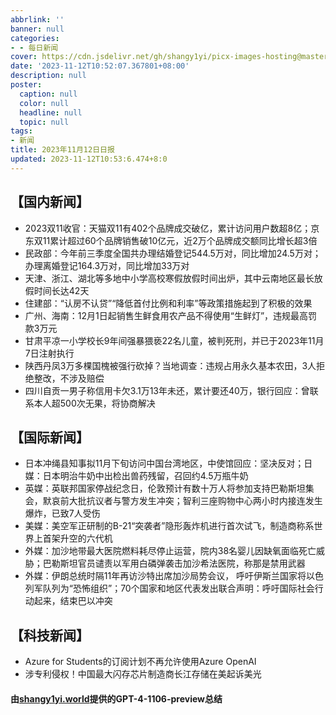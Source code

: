 ```yaml
---
abbrlink: ''
banner: null
categories:
- - 每日新闻
cover: https://cdn.jsdelivr.net/gh/shangy1yi/picx-images-hosting@master/xw.1a15yyeng45c.webp
date: '2023-11-12T10:52:07.367801+08:00'
description: null
poster:
  caption: null
  color: null
  headline: null
  topic: null
tags:
- 新闻
title: 2023年11月12日日报
updated: 2023-11-12T10:53:6.474+8:0
---
```

## 【国内新闻】

* 2023双11收官：天猫双11有402个品牌成交破亿，累计访问用户数超8亿；京东双11累计超过60个品牌销售破10亿元，近2万个品牌成交额同比增长超3倍
* 民政部：今年前三季度全国共办理结婚登记544.5万对，同比增加24.5万对；办理离婚登记164.3万对，同比增加33万对
* 天津、浙江、湖北等多地中小学高校寒假放假时间出炉，其中云南地区最长放假时间长达42天
* 住建部：“认房不认贷”“降低首付比例和利率”等政策措施起到了积极的效果
* 广州、海南：12月1日起销售生鲜食用农产品不得使用“生鲜灯”，违规最高罚款3万元
* 甘肃平凉一小学校长9年间强暴猥亵22名儿童，被判死刑，并已于2023年11月7日注射执行
* 陕西丹凤3万多棵国槐被强行砍掉？当地调查：违规占用永久基本农田，3人拒绝整改，不涉及赔偿
* 四川自贡一男子称信用卡欠3.1万13年未还，累计要还40万，银行回应：曾联系本人超500次无果，将协商解决

## 【国际新闻】

* 日本冲绳县知事拟11月下旬访问中国台湾地区，中使馆回应：坚决反对；日媒：日本明治牛奶中出检出兽药残留，召回约4.5万瓶牛奶
* 英媒：英联邦国家停战纪念日，伦敦预计有数十万人将参加支持巴勒斯坦集会，默哀前大批抗议者与警方发生冲突；智利三座购物中心两小时内接连发生爆炸，已致7人受伤
* 美媒：美空军正研制的B-21“突袭者”隐形轰炸机进行首次试飞，制造商称系世界上首架升空的六代机
* 外媒：加沙地带最大医院燃料耗尽停止运营，院内38名婴儿因缺氧面临死亡威胁；巴勒斯坦官员谴责以军用白磷弹袭击加沙希法医院，称那是禁用武器
* 外媒：伊朗总统时隔11年再访沙特出席加沙局势会议， 呼吁伊斯兰国家将以色列军队列为“恐怖组织”；70个国家和地区代表发出联合声明：呼吁国际社会行动起来，结束巴以冲突

## 【科技新闻】

* Azure for Students的订阅计划不再允许使用Azure OpenAI
* 涉专利侵权！中国最大闪存芯片制造商长江存储在美起诉美光

#### 由[shangy1yi.world](https://shangy1yi.world)提供的GPT-4-1106-preview总结
